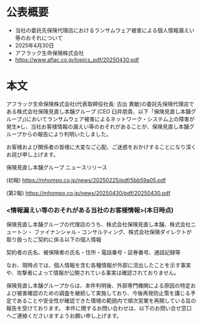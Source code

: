 # 公表概要
- 当社の委託先保険代理店におけるランサムウェア被害による個人情報漏えい等のおそれについて
- 2025年4月30日
- アフラック生命保険株式会社
- https://www.aflac.co.jp/topics_pdf/20250430.pdf

# 本文
アフラック生命保険株式会社(代表取締役社長: 古出 異敏)の委託先保険代理店である株式会社保険見直し本舗グループ (CEO 臼井朋貴、以下「保険見直し本舗グループ」)においてランサムウェア被害によるネットワーク・システム上の障害が発生※し、当社お客様情報の漏えい等のおそれがあることが、保険見直し本舗グループからの報告により判明いたしました。

お客様および関係者の皆様に大変なご心配、ご迷惑をおかけすることになり深くお詫び申し上げます。

保険見直し本舗グループ ニュースリリース

(初報) https://mhompo.co.jp/news/20250225/pdf/5bb59a05.pdf

(第2報) https://mhompo.co.jp/news/20250430/pdf/20250430.pdf

### <情報漏えい等のおそれがある当社のお客様情報>(本日時点)
保険見直し本舗グループの代理店のうち、株式会社保険見直し本舗、株式会社ニュートン・ ファイナンシャル・コンサルティング、株式会社保険ダイレクトが取り扱ったご契約に係る以下の個人情報

契約者の氏名、被保険者の氏名・住所・電話番号・証券番号、通話記録等

なお、現時点では、個人情報を含む各種情報が外部に流出したことを示す事実や、攻撃者によって情報が公開されている事実は確認されておりません。

保険見直し本舗グループからは、本件判明後、外部専門機関による原因の特定および被害確認のための調査を継続して実施しており、今後再発防止策を講じる予定であることや安全性が確認できた環境の範囲内で順次営業を再開している旨の報告を受けております。 本件に関するお問い合わせは、以下のお問い合せ窓口へご連絡くださいますようお願い申し上げます。
